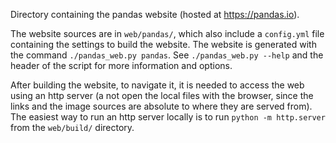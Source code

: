 Directory containing the pandas website (hosted at https://pandas.io).

The website sources are in `web/pandas/`, which also include a `config.yml` file
containing the settings to build the website. The website is generated with the
command `./pandas_web.py pandas`. See `./pandas_web.py --help` and the header of
the script for more information and options.

After building the website, to navigate it, it is needed to access the web using
an http server (a not open the local files with the browser, since the links and
the image sources are absolute to where they are served from). The easiest way
to run an http server locally is to run `python -m http.server` from the
`web/build/` directory.
